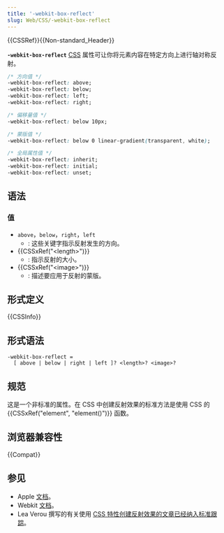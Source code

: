 ```yaml
---
title: '-webkit-box-reflect'
slug: Web/CSS/-webkit-box-reflect
---
```


{{CSSRef}}{{Non-standard_Header}}

**`-webkit-box-reflect`** [CSS](/zh-CN/docs/Web/CSS) 属性可让你将元素内容在特定方向上进行轴对称反射。

```css
/* 方向值 */
-webkit-box-reflect: above;
-webkit-box-reflect: below;
-webkit-box-reflect: left;
-webkit-box-reflect: right;

/* 偏移量值 */
-webkit-box-reflect: below 10px;

/* 蒙版值 */
-webkit-box-reflect: below 0 linear-gradient(transparent, white);

/* 全局属性值 */
-webkit-box-reflect: inherit;
-webkit-box-reflect: initial;
-webkit-box-reflect: unset;
```

## 语法

### 值

- `above`，`below`，`right`，`left`
  - : 这些关键字指示反射发生的方向。
- {{CSSxRef("&lt;length&gt;")}}
  - : 指示反射的大小。
- {{CSSxRef("&lt;image&gt;")}}
  - : 描述要应用于反射的蒙版。

## 形式定义

{{CSSInfo}}

## 形式语法

```plain
-webkit-box-reflect =
  [ above | below | right | left ]? <length>? <image>?
```

## 规范

这是一个非标准的属性。在 CSS 中创建反射效果的标准方法是使用 CSS 的 {{CSSxRef("element", "element()")}} 函数。

## 浏览器兼容性

{{Compat}}

## 参见

- Apple [文档](http://developer.apple.com/library/safari/documentation/appleapplications/reference/safaricssref/Articles/StandardCSSProperties.html#//apple_ref/doc/uid/TP30001266-SW16)。
- Webkit [文档](https://www.webkit.org/blog/182/css-reflections/)。
- Lea Verou 撰写的有关使用 [CSS 特性创建反射效果的文章已经纳入标准跟踪](http://lea.verou.me/2011/06/css-reflections-for-firefox-with-moz-element-and-svg-masks/)。
